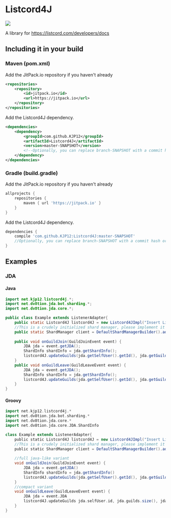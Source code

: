 # Listcord4J
[![](https://jitpack.io/v/KJP12/Listcord4J.svg)](https://jitpack.io/#KJP12/Listcord4J) 

A library for https://listcord.com/developers/docs

<h2>Including it in your build</h2>
<h3>Maven (pom.xml)</h3>
Add the JitPack.io repository if you haven't already

```xml
<repositories>
    <repository>
        <id>jitpack.io</id>
        <url>https://jitpack.io</url>
    </repository>
</repositories>
```
Add the Listcord4J dependency.

```xml
<dependencies>
    <dependency>
        <groupId>com.github.KJP12</groupId>
        <artifactId>Listcord4J</artifactId>
        <version>master-SNAPSHOT</version>
        <!--Optionally, you can replace branch-SNAPSHOT with a commit hash or a release-->
    </dependency>
</dependencies>
```

<h3>Gradle (build.gradle)</h3>
Add the JitPack.io repository if you haven't already

```groovy
allprojects {
	repositories {
		maven { url 'https://jitpack.io' }
	}
}
```
Add the Listcord4J dependency.

```groovy
dependencies {
    compile 'com.github.KJP12:Listcord4J:master-SNAPSHOT'
    //Optionally, you can replace branch-SNAPSHOT with a commit hash or a release
}
```

<h2>Examples</h2>
<h3>JDA</h3>
<h4>Java</h4>

```java
import net.kjp12.listcord4j.*;
import net.dv8tion.jda.bot.sharding.*;
import net.dv8tion.jda.core.*;

public class Example extends ListenerAdapter{
    public static Listcord4J listcord4J = new Listcord4JImpl("Insert Listcord Token Here" /*Token is required; authorized on every request*/);
    //This is a crudely initialized shard manager, please implement it better!
    public static ShardManager client = DefaultShardManagerBuilder().addEventListeners(new Main()).setShardsTotal(5).setShards(0, 4).setToken("Insert Discord Token Here").build();
    
    public void onGuildJoin(GuildJoinEvent event) {
        JDA jda = event.getJDA();
        ShardInfo shardInfo = jda.getShardInfo();
        listcord4J.updateGuilds(jda.getSelfUser().getId(), jda.getGuilds().size(), shardInfo == null ? 0 : shardInfo.getShardId());
    }
    public void onGuildLeave(GuildLeaveEvent event) {
        JDA jda = event.getJDA();
        ShardInfo shardInfo = jda.getShardInfo();
        listcord4J.updateGuilds(jda.getSelfUser().getId(), jda.getGuilds().size(), shardInfo == null ? 0 : shardInfo.getShardId());
    }
}
```
<h4>Groovy</h4>

```groovy
import net.kjp12.listcord4j.*
import net.dv8tion.jda.bot.sharding.*
import net.dv8tion.jda.core.*
import net.dv8tion.jda.core.JDA.ShardInfo

class Example extends ListenerAdapter{
    public static Listcord4J listcord4J = new Listcord4JImpl("Insert Listcord Token Here" /*Token is required; authorized on every request*/)
    //This is a crudely initialized shard manager, please implement it better!
    public static ShardManager client = DefaultShardManagerBuilder().addEventListeners(new Example()).setShardsTotal(5).setShards(0, 4).setToken("Insert Discord Token Here").build()
    
    //full java-like variant
    void onGuildJoin(GuildJoinEvent event) {
        JDA jda = event.getJDA()
        ShardInfo shardInfo = jda.getShardInfo()
        listcord4J.updateGuilds(jda.getSelfUser().getId(), jda.getGuilds().size(), shardInfo == null ? 0 : shardInfo.getShardId())
    }
    //compact variant
    void onGuildLeave(GuildLeaveEvent event) {
        JDA jda = event.JDA
        listcord4J.updateGuilds jda.selfUser.id, jda.guilds.size(), jda.shardInfo?.shardId ?: 0
    }
}
```